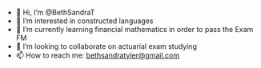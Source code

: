 - 👋 Hi, I’m @BethSandraT
- 👀 I’m interested in constructed languages
- 🌱 I’m currently learning financial mathematics in order to pass the Exam FM 
- 💞️ I’m looking to collaborate on actuarial exam studying
- 📫 How to reach me: bethsandratyler@gmail.com
